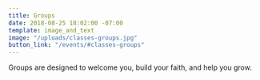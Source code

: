 ```yaml
---
title: Groups
date: 2018-08-25 18:02:00 -07:00
template: image_and_text
image: "/uploads/classes-groups.jpg"
button_link: "/events/#classes-groups"
---
```


Groups are designed to welcome you, build your faith, and help you grow.
